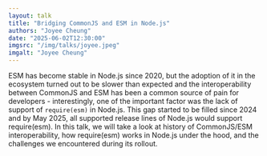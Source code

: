 ```yaml
---
layout: talk
title: "Bridging CommonJS and ESM in Node.js"
authors: "Joyee Cheung"
date: "2025-06-02T12:30:00"
imgsrc: "/img/talks/joyee.jpeg"
imgalt: "Joyee Cheung"
---
```


ESM has become stable in Node.js since 2020, but the adoption of it in the ecosystem turned out to be slower than expected and the interoperability between CommonJS and ESM has been a common source of pain for developers - interestingly, one of the important factor was the lack of support of `require(esm)` in Node.js. This gap started to be filled since 2024 and by May 2025, all supported release lines of Node.js would support require(esm). In this talk, we will take a look at history of CommonJS/ESM interoperability, how require(esm) works in Node.js under the hood, and the challenges we encountered during its rollout.

